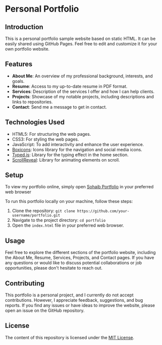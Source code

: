 # Personal Portfolio

## Introduction

This is a personal portfolio sample website based on static HTML. It can be easily shared using GitHub Pages. Feel free to edit and customize it for your own portfolio website. 

## Features

- **About Me**: An overview of my professional background, interests, and goals.
- **Resume**: Access to my up-to-date resume in PDF format.
- **Services**: Description of the services I offer and how I can help clients.
- **Projects**: Showcase of my notable projects, including descriptions and links to repositories.
- **Contact**: Send me a message to get in contact.

## Technologies Used

- HTML5: For structuring the web pages.
- CSS3: For styling the web pages.
- JavaScript: To add interactivity and enhance the user experience.
- [Boxicons](https://boxicons.com/): Icons library for the navigation and social media icons.
- [Typed.js](https://github.com/mattboldt/typed.js/): Library for the typing effect in the home section.
- [ScrollReveal](https://scrollrevealjs.org/): Library for animating elements on scroll.

## Setup

To view my portfolio online, simply open [Sohaib Portfolio](https://sohaib9920.github.io/Portfolio/) in your preferred web browser

To run this portfolio locally on your machine, follow these steps:

1. Clone the repository: `git clone https://github.com/your-username/portfolio.git`
2. Navigate to the project directory: `cd portfolio`
3. Open the `index.html` file in your preferred web browser.

## Usage

Feel free to explore the different sections of the portfolio website, including the About Me, Resume, Services, Projects, and Contact pages. If you have any questions or would like to discuss potential collaborations or job opportunities, please don't hesitate to reach out.

## Contributing

This portfolio is a personal project, and I currently do not accept contributions. However, I appreciate feedback, suggestions, and bug reports. If you find any issues or have ideas to improve the website, please open an issue on the GitHub repository.

## License

The content of this repository is licensed under the [MIT License](LICENSE).

